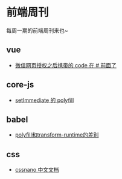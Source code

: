 # 前端周刊
每周一期的前端周刊来也~

## vue

* [微信网页授权之后携带的 code 在 # 前面了](https://v2ex.com/t/339467)


## core-js

* [setImmediate 的 polyfill](https://github.com/zloirock/core-js/blob/v3.6.5/packages/core-js/internals/task.js)

## babel

* [polyfill和transform-runtime的差别](https://github.com/hucheng91/babelLean-demo/blob/master/babel%E5%AD%A6%E4%B9%A0%E7%B3%BB%E5%88%974-polyfill%E5%92%8Ctransform-runtime%E7%9A%84%E5%B7%AE%E5%88%AB.md)

## css

* [cssnano 中文文档](https://www.cssnano.cn/guides/)

